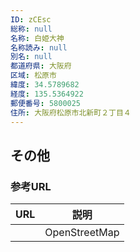 ```yaml
---
ID: zCEsc
総称: null
名称: 白姫大神
名称読み: null
別名: null
都道府県: 大阪府
区域: 松原市
緯度: 34.5789682
経度: 135.5364922
郵便番号: 5800025
住所: 大阪府松原市北新町２丁目４
---
```


## その他

### 参考URL

| URL | 説明          |
| --- | ------------- |
|     | OpenStreetMap |
